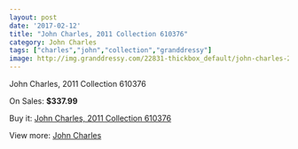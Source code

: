 ```yaml
---
layout: post
date: '2017-02-12'
title: "John Charles, 2011 Collection 610376"
category: John Charles
tags: ["charles","john","collection","granddressy"]
image: http://img.granddressy.com/22831-thickbox_default/john-charles-2011-collection-610376.jpg
---
```

John Charles, 2011 Collection 610376

On Sales: **$337.99**
<a href="https://www.granddressy.com/en/john-charles/21779-john-charles-2011-collection-610376.html"><amp-img layout="responsive" width="600" height="600" src="//img.granddressy.com/22831-thickbox_default/john-charles-2011-collection-610376.jpg" alt="John Charles, 2011 Collection 610376 0" /></a>

Buy it: [John Charles, 2011 Collection 610376](https://www.granddressy.com/en/john-charles/21779-john-charles-2011-collection-610376.html "John Charles, 2011 Collection 610376")

View more: [John Charles](https://www.granddressy.com/en/500-john-charles "John Charles")